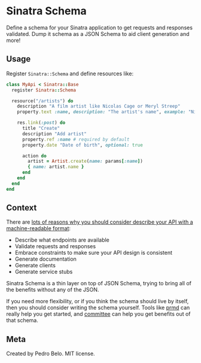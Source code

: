 # Sinatra Schema

Define a schema for your Sinatra application to get requests and responses validated. Dump it schema as a JSON Schema to aid client generation and more!


## Usage

Register `Sinatra::Schema` and define resources like:

```ruby
class MyApi < Sinatra::Base
  register Sinatra::Schema

  resource("/artists") do
    description "A film artist like Nicolas Cage or Meryl Streep"
    property.text :name, description: "The artist's name", example: "Nicolas Cage"

    res.link(:post) do
      title "Create"
      description "Add artist"
      property.ref :name # required by default
      property.date "Date of birth", optional: true

      action do
        artist = Artist.create(name: params[:name])
        { name: artist.name }
      end
    end
  end
end
```


## Context

There are [lots of reasons why you should consider describe your API with a machine-readable format](http://pedro.by4am.com/past/2014/5/23/get_more_out_of_your_service_with_machinereadable_api_specs/):

- Describe what endpoints are available
- Validate requests and responses
- Embrace constraints to make sure your API design is consistent
- Generate documentation
- Generate clients
- Generate service stubs

Sinatra Schema is a thin layer on top of JSON Schema, trying to bring all of the benefits without any of the JSON.

If you need more flexibility, or if you think the schema should live by itself, then you should consider writing the schema yourself. Tools like [prmd](https://github.com/interagent/prmd) can really help you get started, and [committee](https://github.com/interagent/committee) can help you get benefits out of that schema.


## Meta

Created by Pedro Belo. MIT license.
